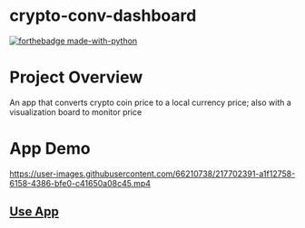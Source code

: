 # crypto-conv-dashboard

[![forthebadge made-with-python](http://ForTheBadge.com/images/badges/made-with-python.svg)](https://www.python.org/)

# Project Overview
An app that converts crypto coin price to a local currency price; also with a visualization board to monitor price

# App Demo
https://user-images.githubusercontent.com/66210738/217702391-a1f12758-6158-4386-bfe0-c41650a08c45.mp4

## [Use App](https://crypto-converter.streamlit.app/)

